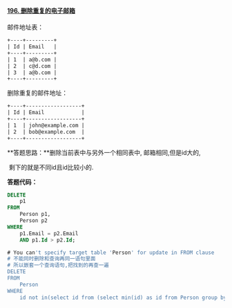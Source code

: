 #### [196. 删除重复的电子邮箱](https://leetcode-cn.com/problems/delete-duplicate-emails/)

邮件地址表：

```html
+----+---------+
| Id | Email   |
+----+---------+
| 1  | a@b.com |
| 2  | c@d.com |
| 3  | a@b.com |
+----+---------+
```

删除重复的邮件地址：

```html
+----+------------------+
| Id | Email            |
+----+------------------+
| 1  | john@example.com |
| 2  | bob@example.com  |
+----+------------------+
```



**答题思路：**删除当前表中与另外一个相同表中, 邮箱相同,但是id大的,

​					剩下的就是不同id且id比较小的.



**答题代码：**

```sql
DELETE  
	p1
FROM 
	Person p1, 
	Person p2
WHERE 
	p1.Email = p2.Email
    AND p1.Id > p2.Id;
```

```sql
# You can't specify target table 'Person' for update in FROM clause
# 不能同时删除和查询再同一语句里面
# 所以嵌套一个查询语句,把找到的再查一遍
DELETE 
FROM 
    Person
WHERE 
    id not in(select id from (select min(id) as id from Person group by Email)as need);
```

